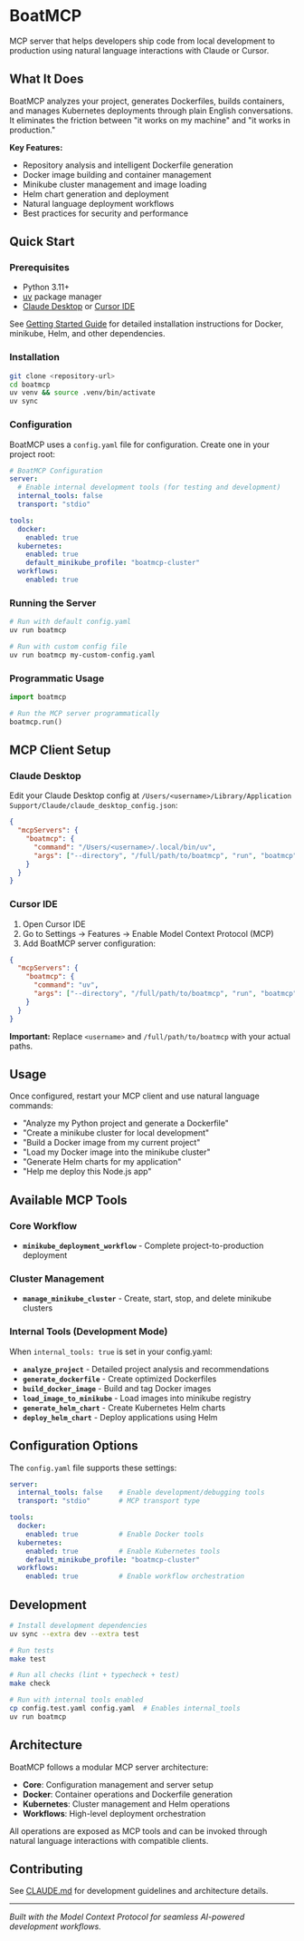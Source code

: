 # BoatMCP

MCP server that helps developers ship code from local development to production using natural language interactions with Claude or Cursor.

## What It Does

BoatMCP analyzes your project, generates Dockerfiles, builds containers, and manages Kubernetes deployments through plain English conversations. It eliminates the friction between "it works on my machine" and "it works in production."

**Key Features:**
- Repository analysis and intelligent Dockerfile generation
- Docker image building and container management
- Minikube cluster management and image loading
- Helm chart generation and deployment
- Natural language deployment workflows
- Best practices for security and performance

## Quick Start

### Prerequisites
- Python 3.11+
- [uv](https://github.com/astral-sh/uv) package manager  
- [Claude Desktop](https://claude.ai/download) or [Cursor IDE](https://cursor.sh)

See [Getting Started Guide](docs/getting_started.md) for detailed installation instructions for Docker, minikube, Helm, and other dependencies.

### Installation

```bash
git clone <repository-url>
cd boatmcp
uv venv && source .venv/bin/activate
uv sync
```

### Configuration

BoatMCP uses a `config.yaml` file for configuration. Create one in your project root:

```yaml
# BoatMCP Configuration
server:
  # Enable internal development tools (for testing and development)
  internal_tools: false
  transport: "stdio"

tools:
  docker:
    enabled: true
  kubernetes:
    enabled: true
    default_minikube_profile: "boatmcp-cluster"
  workflows:
    enabled: true
```

### Running the Server

```bash
# Run with default config.yaml
uv run boatmcp

# Run with custom config file
uv run boatmcp my-custom-config.yaml
```

### Programmatic Usage

```python
import boatmcp

# Run the MCP server programmatically
boatmcp.run()
```

## MCP Client Setup

### Claude Desktop

Edit your Claude Desktop config at `/Users/<username>/Library/Application Support/Claude/claude_desktop_config.json`:

```json
{
  "mcpServers": {
    "boatmcp": {
      "command": "/Users/<username>/.local/bin/uv",
      "args": ["--directory", "/full/path/to/boatmcp", "run", "boatmcp"]
    }
  }
}
```

### Cursor IDE

1. Open Cursor IDE
2. Go to Settings → Features → Enable Model Context Protocol (MCP)
3. Add BoatMCP server configuration:

```json
{
  "mcpServers": {
    "boatmcp": {
      "command": "uv",
      "args": ["--directory", "/full/path/to/boatmcp", "run", "boatmcp"]
    }
  }
}
```

**Important:** Replace `<username>` and `/full/path/to/boatmcp` with your actual paths.

## Usage

Once configured, restart your MCP client and use natural language commands:

- "Analyze my Python project and generate a Dockerfile"
- "Create a minikube cluster for local development"
- "Build a Docker image from my current project"
- "Load my Docker image into the minikube cluster"
- "Generate Helm charts for my application"
- "Help me deploy this Node.js app"

## Available MCP Tools

### Core Workflow
- **`minikube_deployment_workflow`** - Complete project-to-production deployment

### Cluster Management  
- **`manage_minikube_cluster`** - Create, start, stop, and delete minikube clusters

### Internal Tools (Development Mode)
When `internal_tools: true` is set in your config.yaml:
- **`analyze_project`** - Detailed project analysis and recommendations
- **`generate_dockerfile`** - Create optimized Dockerfiles
- **`build_docker_image`** - Build and tag Docker images
- **`load_image_to_minikube`** - Load images into minikube registry
- **`generate_helm_chart`** - Create Kubernetes Helm charts
- **`deploy_helm_chart`** - Deploy applications using Helm

## Configuration Options

The `config.yaml` file supports these settings:

```yaml
server:
  internal_tools: false    # Enable development/debugging tools
  transport: "stdio"       # MCP transport type

tools:
  docker:
    enabled: true          # Enable Docker tools
  kubernetes:
    enabled: true          # Enable Kubernetes tools
    default_minikube_profile: "boatmcp-cluster"
  workflows:
    enabled: true          # Enable workflow orchestration
```

## Development

```bash
# Install development dependencies
uv sync --extra dev --extra test

# Run tests
make test

# Run all checks (lint + typecheck + test)
make check

# Run with internal tools enabled
cp config.test.yaml config.yaml  # Enables internal_tools
uv run boatmcp
```

## Architecture

BoatMCP follows a modular MCP server architecture:

- **Core**: Configuration management and server setup
- **Docker**: Container operations and Dockerfile generation  
- **Kubernetes**: Cluster management and Helm operations
- **Workflows**: High-level deployment orchestration

All operations are exposed as MCP tools and can be invoked through natural language interactions with compatible clients.

## Contributing

See [CLAUDE.md](CLAUDE.md) for development guidelines and architecture details.

---
*Built with the Model Context Protocol for seamless AI-powered development workflows.*